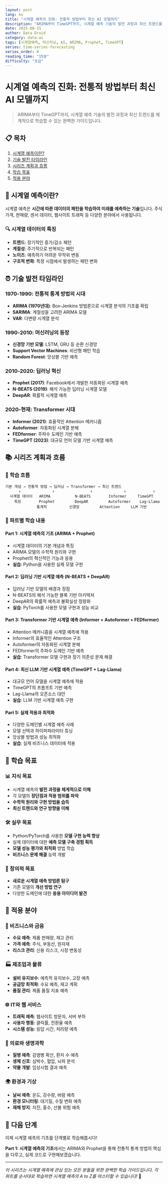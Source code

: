 ```yaml
---
layout: post
lang: ko
title: "시계열 예측의 진화: 전통적 방법부터 최신 AI 모델까지"
description: "ARIMA부터 TimeGPT까지, 시계열 예측 기술의 발전 과정과 최신 트렌드를 체계적으로 학습할 수 있는 완벽한 가이드입니다."
date: 2025-08-31
author: Data Droid
category: data-ai
tags: [시계열예측, 머신러닝, AI, ARIMA, Prophet, TimeGPT]
series: time-series-forecasting
series_order: 0
reading_time: "15분"
difficulty: "초급"
---
```


# 시계열 예측의 진화: 전통적 방법부터 최신 AI 모델까지

> ARIMA부터 TimeGPT까지, 시계열 예측 기술의 발전 과정과 최신 트렌드를 체계적으로 학습할 수 있는 완벽한 가이드입니다.

## 📋 목차

1. [시계열 예측이란?](#시계열-예측이란)
2. [기술 발전 타임라인](#기술-발전-타임라인)
3. [시리즈 계획과 흐름](#시리즈-계획과-흐름)
4. [학습 목표](#학습-목표)
5. [적용 분야](#적용-분야)

## 🎯 시계열 예측이란?

시계열 예측은 **시간에 따른 데이터의 패턴을 학습하여 미래를 예측하는 기술**입니다. 주식 가격, 판매량, 센서 데이터, 웹사이트 트래픽 등 다양한 분야에서 사용됩니다.

### 🔍 시계열 데이터의 특징

- **트렌드**: 장기적인 증가/감소 패턴
- **계절성**: 주기적으로 반복되는 패턴
- **노이즈**: 예측하기 어려운 무작위 변동
- **구조적 변화**: 특정 시점에서 발생하는 패턴 변화

## ⏰ 기술 발전 타임라인

### 1970-1990: 전통적 통계 방법의 시대
- **ARIMA (1970년대)**: Box-Jenkins 방법론으로 시계열 분석의 기초를 확립
- **SARIMA**: 계절성을 고려한 ARIMA 모델
- **VAR**: 다변량 시계열 분석

### 1990-2010: 머신러닝의 등장
- **신경망 기반 모델**: LSTM, GRU 등 순환 신경망
- **Support Vector Machines**: 비선형 패턴 학습
- **Random Forest**: 앙상블 기반 예측

### 2010-2020: 딥러닝 혁신
- **Prophet (2017)**: Facebook에서 개발한 자동화된 시계열 예측
- **N-BEATS (2019)**: 해석 가능한 딥러닝 시계열 모델
- **DeepAR**: 확률적 시계열 예측

### 2020-현재: Transformer 시대
- **Informer (2021)**: 효율적인 Attention 메커니즘
- **Autoformer**: 자동화된 시계열 분해
- **FEDformer**: 주파수 도메인 기반 예측
- **TimeGPT (2023)**: 대규모 언어 모델 기반 시계열 예측

## 📚 시리즈 계획과 흐름

### 🔄 학습 흐름

```
기본 개념 → 전통적 방법 → 딥러닝 → Transformer → 최신 트렌드
      ↓              ↓                ↓              ↓            ↓
  시계열 데이터   ARIMA           N-BEATS        Informer     TimeGPT
    특징        Prophet         DeepAR         Autoformer    Lag-Llama
              통계적          신경망         Attention     LLM 기반
```

### 📖 파트별 학습 내용

#### **Part 1: 시계열 예측의 기초 (ARIMA + Prophet)**
- 시계열 데이터의 기본 개념과 특징
- ARIMA 모델의 수학적 원리와 구현
- Prophet의 혁신적인 기능과 응용
- **실습**: Python을 사용한 실제 모델 구현

#### **Part 2: 딥러닝 기반 시계열 예측 (N-BEATS + DeepAR)**
- 딥러닝 기반 모델의 배경과 장점
- N-BEATS의 해석 가능한 블록 기반 아키텍처
- DeepAR의 확률적 예측과 불확실성 정량화
- **실습**: PyTorch를 사용한 모델 구현과 성능 비교

#### **Part 3: Transformer 기반 시계열 예측 (Informer + Autoformer + FEDformer)**
- Attention 메커니즘을 시계열 예측에 적용
- Informer의 효율적인 Attention 구조
- Autoformer의 자동화된 시계열 분해
- FEDformer의 주파수 도메인 기반 예측
- **실습**: Transformer 모델 구현과 장기 의존성 문제 해결

#### **Part 4: 최신 LLM 기반 시계열 예측 (TimeGPT + Lag-Llama)**
- 대규모 언어 모델을 시계열 예측에 적용
- TimeGPT의 프롬프트 기반 예측
- Lag-Llama의 오픈소스 대안
- **실습**: LLM 기반 시계열 예측 구현

#### **Part 5: 실제 적용과 최적화**
- 다양한 도메인별 시계열 예측 사례
- 모델 선택과 하이퍼파라미터 튜닝
- 앙상블 방법과 성능 최적화
- **실습**: 실제 비즈니스 데이터에 적용

## 🎯 학습 목표

### 📊 지식 목표
- 시계열 예측의 **발전 과정을 체계적으로 이해**
- 각 모델의 **장단점과 적용 범위를 파악**
- **수학적 원리와 구현 방법을 습득**
- **최신 트렌드와 연구 방향을 이해**

### 🛠️ 실무 목표
- Python/PyTorch를 사용한 **모델 구현 능력 향상**
- 실제 데이터에 대한 **예측 모델 구축 경험 획득**
- **모델 성능 평가와 최적화** 방법 학습
- **비즈니스 문제 해결** 능력 개발

### 🚀 창의적 목표
- **새로운 시계열 예측 방법론 탐구**
- 기존 모델의 **개선 방법 연구**
- 다양한 도메인에 대한 **응용 아이디어 발견**

## 💼 적용 분야

### 🏢 비즈니스와 금융
- **수요 예측**: 제품 판매량, 재고 관리
- **가격 예측**: 주식, 부동산, 원자재
- **리스크 관리**: 신용 리스크, 시장 변동성

### 🏭 제조업과 물류
- **설비 유지보수**: 예측적 유지보수, 고장 예측
- **공급망 최적화**: 수요 예측, 재고 계획
- **품질 관리**: 제품 품질 지표 예측

### 🌐 IT와 웹 서비스
- **트래픽 예측**: 웹사이트 방문자, 서버 부하
- **사용자 행동**: 클릭률, 전환율 예측
- **시스템 성능**: 응답 시간, 처리량 예측

### 🏥 의료와 생명과학
- **질병 예측**: 감염병 확산, 환자 수 예측
- **생체 신호**: 심박수, 혈압, 뇌파 분석
- **약물 개발**: 임상시험 결과 예측

### 🌍 환경과 기상
- **날씨 예측**: 온도, 강수량, 바람 예측
- **환경 모니터링**: 대기질, 수질 변화 예측
- **재해 방지**: 지진, 홍수, 산불 위험 예측

## 🚀 다음 단계

이제 시계열 예측의 기초를 단계별로 학습해봅시다!

**Part 1: 시계열 예측의 기초**에서는 ARIMA와 Prophet을 통해 전통적 통계 방법의 핵심을 다루고, 실제 코드로 구현해보겠습니다.

---

*이 시리즈는 시계열 예측에 관심 있는 모든 분들을 위한 완벽한 학습 가이드입니다. 각 파트를 순서대로 학습하면 시계열 예측의 A to Z를 마스터할 수 있습니다!* 🎉
